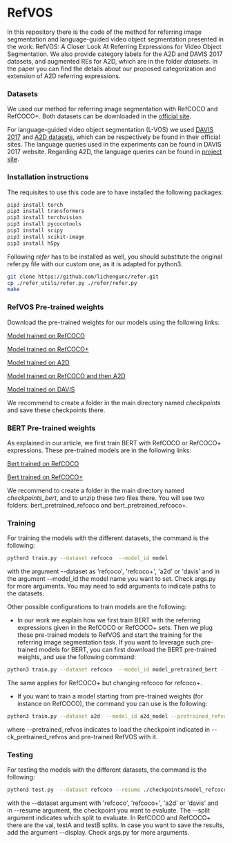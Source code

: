 # RefVOS


In this repository there is the code of the method for referring image segmentation and language-guided video object segmentation presented in the work: RefVOS: A Closer Look At Referring Expressions for Video Object Segmentation. We also provide category labels for the A2D and DAVIS 2017 datasets, and augmented REs for A2D, which are in the folder *datasets*. In the paper you can find the details about our proposed categorization and extension of A2D referring expressions.


### Datasets

We used our method for referring image segmentation with RefCOCO and RefCOCO+. Both datasets can be downloaded in the [official site](https://github.com/lichengunc/refer).

For language-guided video object segmentation (L-VOS) we used [DAVIS 2017](https://davischallenge.org) and [A2D datasets](https://web.eecs.umich.edu/~jjcorso/r/a2d/), which can be respectively be found in their official sites. The language queries used in the experiments can be found in DAVIS 2017 website. Regarding A2D, the language queries can be found in [project site](https://kgavrilyuk.github.io/publication/actor_action/).


### Installation instructions

The requisites to use this code are to have installed the following packages:

```bash
pip3 install torch
pip3 install transformers
pip3 install torchvision
pip3 install pycocotools
pip3 install scipy
pip3 install scikit-image
pip3 install h5py 
```

Following *refer* has to be installed as well, you should substitute the original refer.py file with our custom one, as it is adapted for python3. 

```bash
git clone https://github.com/lichengunc/refer.git
cp ./refer_utils/refer.py ./refer/refer.py
make
```

### RefVOS Pre-trained weights

Download the pre-trained weights for our models using the following links:

[Model trained on RefCOCO](https://drive.google.com/file/d/1VI2TixrkjDORirkGGi3eXDJj35CRoEVr/view?usp=sharing)

[Model trained on RefCOCO+](https://drive.google.com/file/d/1HIM3xHkL2Z1rCnnA6OF3r8SmroL7EoQy/view?usp=sharing)

[Model trained on A2D](https://drive.google.com/file/d/1CqwYTwcD0lQ0VHJMJJ9iOmRGvjj3Eiuf/view?usp=sharing)

[Model trained on RefCOCO and then A2D](https://drive.google.com/open?id=1Y4sclYO4wViw-gH2nrLZ-XmLq0_FXpWf)

[Model trained on DAVIS](https://drive.google.com/open?id=1H3S4bZQChIlJNAM5mttbjTAr7pnOk1PL)

We recommend to create a folder in the main directory named *checkpoints* and save these checkpoints there.

### BERT Pre-trained weights

As explained in our article, we first train BERT with RefCOCO or RefCOCO+ expressions. These pre-trained models are in the following links:

[Bert trained on RefCOCO](https://drive.google.com/file/d/1-hpF7UwA-cza2MpT75fyHEsKLe7xgpGc/view?usp=sharing)

[Bert trained on RefCOCO+](https://drive.google.com/file/d/1FmDjRj66YXG4Hv8X1nagwmaSxhVC7Y7_/view?usp=sharing)

We recommend to create a folder in the main directory named *checkpoints_bert*, and to unzip these two files there. You will see two folders: bert_pretrained_refcoco and bert_pretrained_refcoco+.

### Training

For training the models with the different datasets, the command is the following:
```bash
python3 train.py --dataset refcoco  --model_id model
```
 
with the argument --dataset as 'refcoco', 'refcoco+', 'a2d' or 'davis' and in the argument --model_id the model name you want to set. Check args.py for more arguments. You may need to add arguments to indicate paths to the datasets.

Other possible configurations to train models are the following:

- In our work we explain how we first train BERT with the referring expressions given in the RefCOCO or RefCOCO+ sets. Then we plug these pre-trained models to RefVOS and start the training for the referring image segmentation task. If you want to leverage such pre-trained models for BERT, you can first download the BERT pre-trained weights, and use the following command:

```bash
python3 train.py --dataset refcoco  --model_id model_pretrained_bert --ck_bert ./checkpoints_bert/bert_pretrained_refcoco
```

The same applies for RefCOCO+ but changing refcoco for refcoco+.

- If you want to train a model starting from pre-trained weights (for instance on RefCOCO), the command you can use is the following:

```bash
python3 train.py --dataset a2d  --model_id a2d_model --pretrained_refvos --ck_pretrained_refvos ./checkpoints/model_refcoco.pth
```

where --pretrained_refvos indicates to load the checkpoint indicated in --ck_pretrained_refvos and pre-trained RefVOS with it.

### Testing

For testing the models with the different datasets, the command is the following:

```bash
python3 test.py  --dataset refcoco --resume ./checkpoints/model_refcoco.pth --split val
```

with the --dataset argument with 'refcoco', 'refcoco+', 'a2d' or 'davis' and in --resume argument, the checkpoint you want to evaluate. The --split argument indicates which split to evaluate. In RefCOCO and RefCOCO+ there are the val, testA and testB splits. In case you want to save the results, add the argument --display. Check args.py for more arguments. 

